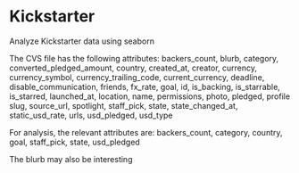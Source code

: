 # Kickstarter
Analyze Kickstarter data using seaborn

The CVS file has the following attributes:
backers_count, blurb,	category, converted_pledged_amount, country, created_at, creator, currency, currency_symbol, currency_trailing_code, current_currency, deadline, disable_communication, friends, fx_rate, goal, id, is_backing, is_starrable, is_starred, launched_at, location, name, permissions, photo, pledged, profile	slug, source_url, spotlight, staff_pick, state, state_changed_at, static_usd_rate, urls, usd_pledged, usd_type

For analysis, the relevant attributes are: 
backers_count, category, country, goal, staff_pick, state, usd_pledged

The blurb may also be interesting
